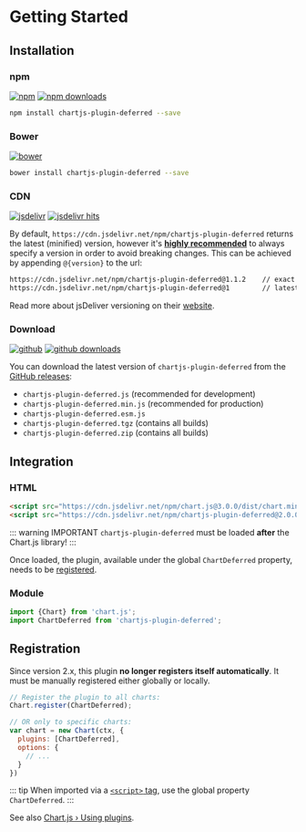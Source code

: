 # Getting Started

## Installation

### npm

[![npm](https://img.shields.io/npm/v/chartjs-plugin-deferred.svg?style=flat-square&maxAge=600)](https://npmjs.com/package/chartjs-plugin-deferred) [![npm downloads](https://img.shields.io/npm/dm/chartjs-plugin-deferred.svg?style=flat-square&maxAge=600)](https://npmjs.com/package/chartjs-plugin-deferred)

```sh
npm install chartjs-plugin-deferred --save
```

### Bower

[![bower](https://img.shields.io/bower/v/chartjs-plugin-deferred.svg?style=flat-square&maxAge=600)](https://libraries.io/bower/chartjs-plugin-deferred)

```sh
bower install chartjs-plugin-deferred --save
```

### CDN

[![jsdelivr](https://img.shields.io/npm/v/chartjs-plugin-deferred.svg?label=jsdelivr&style=flat-square&maxAge=600)](https://cdn.jsdelivr.net/npm/chartjs-plugin-deferred@latest/dist/) [![jsdelivr hits](https://data.jsdelivr.com/v1/package/npm/chartjs-plugin-deferred/badge)](https://www.jsdelivr.com/package/npm/chartjs-plugin-deferred)

By default, `https://cdn.jsdelivr.net/npm/chartjs-plugin-deferred` returns the latest (minified) version, however it's [**highly recommended**](https://www.jsdelivr.com/features) to always specify a version in order to avoid breaking changes. This can be achieved by appending `@{version}` to the url:

```sh
https://cdn.jsdelivr.net/npm/chartjs-plugin-deferred@1.1.2    // exact version
https://cdn.jsdelivr.net/npm/chartjs-plugin-deferred@1        // latest 1.x.x
```

Read more about jsDeliver versioning on their [website](https://www.jsdelivr.com/).

### Download

[![github](https://img.shields.io/github/release/chartjs/chartjs-plugin-deferred.svg?style=flat-square&maxAge=600)](https://github.com/chartjs/chartjs-plugin-deferred/releases/latest) [![github downloads](https://img.shields.io/github/downloads/chartjs/chartjs-plugin-deferred/total.svg?style=flat-square&maxAge=600)](https://somsubhra.github.io/github-release-stats/?username=chartjs&repository=chartjs-plugin-deferred)

You can download the latest version of `chartjs-plugin-deferred` from the [GitHub releases](https://github.com/chartjs/chartjs-plugin-deferred/releases/latest):

- `chartjs-plugin-deferred.js` (recommended for development)
- `chartjs-plugin-deferred.min.js` (recommended for production)
- `chartjs-plugin-deferred.esm.js`
- `chartjs-plugin-deferred.tgz` (contains all builds)
- `chartjs-plugin-deferred.zip` (contains all builds)

## Integration

### HTML

```html
<script src="https://cdn.jsdelivr.net/npm/chart.js@3.0.0/dist/chart.min.js"></script>
<script src="https://cdn.jsdelivr.net/npm/chartjs-plugin-deferred@2.0.0/dist/chartjs-plugin-deferred.min.js">
```

::: warning IMPORTANT
`chartjs-plugin-deferred` must be loaded **after** the Chart.js library!
:::

Once loaded, the plugin, available under the global `ChartDeferred` property, needs to be [registered](#registration).

### Module

```javascript
import {Chart} from 'chart.js';
import ChartDeferred from 'chartjs-plugin-deferred';
```

## Registration

Since version 2.x, this plugin **no longer registers itself automatically**. It must be manually registered either globally or locally.

```javascript
// Register the plugin to all charts:
Chart.register(ChartDeferred);
```

```javascript
// OR only to specific charts:
var chart = new Chart(ctx, {
  plugins: [ChartDeferred],
  options: {
    // ...
  }
})
```

::: tip
When imported via a [`<script>` tag](#html), use the global property `ChartDeferred`.
:::

See also [Chart.js &rsaquo; Using plugins](https://www.chartjs.org/docs/latest/developers/plugins.html).

